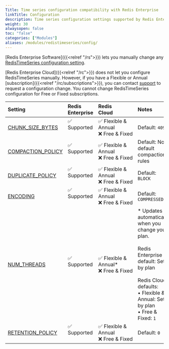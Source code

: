 ```yaml
---
Title: Time series configuration compatibility with Redis Enterprise 
linkTitle: Configuration 
description: Time series configuration settings supported by Redis Enterprise.
weight: 30
alwaysopen: false
toc: "false"
categories: ["Modules"]
aliases: /modules/redistimeseries/config/
---
```


[Redis Enterprise Software]({{<relref "/rs">}}) lets you manually change any [RedisTimeSeries configuration setting](https://redis.io/docs/stack/timeseries/configuration/#redistimeseries-configuration-parameters).

[Redis Enterprise Cloud]({{<relref "/rc">}}) does not let you configure RedisTimeSeries manually. However, if you have a Flexible or Annual [subscription]({{<relref "/rc/subscriptions">}}), you can contact [support](https://redis.com/company/support/) to request a configuration change. You cannot change RedisTimeSeries configuration for Free or Fixed subscriptions.

| Setting | Redis<br />Enterprise | Redis<br />Cloud | Notes |
|:--------|:----------------------|:-----------------|:------|
| [CHUNK_SIZE_BYTES](https://redis.io/docs/stack/timeseries/configuration/#chunk_size_bytes) | <span title="Supported">&#x2705; Supported</span><br /><span><br /></span> | <span title="Supported">&#x2705; Flexible & Annual</span><br /><span title="Not supported"><nobr>&#x274c; Free & Fixed</nobr></span> | Default: `4096` |
| [COMPACTION_POLICY](https://redis.io/docs/stack/timeseries/configuration/#compaction_policy) | <span title="Supported">&#x2705; Supported</span><br /><span><br /></span> | <span title="Supported">&#x2705; Flexible & Annual</span><br /><span title="Not supported"><nobr>&#x274c; Free & Fixed</nobr></span> | Default: No default compaction rules |
| [DUPLICATE_POLICY](https://redis.io/docs/stack/timeseries/configuration/#duplicate_policy) | <span title="Supported">&#x2705; Supported</span><br /><span><br /></span> | <span title="Supported">&#x2705; Flexible & Annual</span><br /><span title="Not supported"><nobr>&#x274c; Free & Fixed</nobr></span> | Default: `BLOCK` |
| [ENCODING](https://redis.io/docs/stack/timeseries/configuration/#encoding) | <span title="Supported">&#x2705; Supported</span><br /><span><br /></span> | <span title="Supported">&#x2705; Flexible & Annual</span><br /><span title="Not supported"><nobr>&#x274c; Free & Fixed</nobr></span> | Default: `COMPRESSED` |
| [NUM_THREADS](https://redis.io/docs/stack/timeseries/configuration/#num_threads) | <span title="Supported">&#x2705; Supported</span><br /><span><br /></span> | <span title="Supported">&#x2705; Flexible & Annual\*</span><br /><span title="Not supported"><nobr>&#x274c; Free & Fixed</nobr></span> | \* Updates automatically when you change your plan.<br /><br />Redis Enterprise default: Set by plan<br /><br />Redis Cloud defaults:<br />• Flexible & Annual: Set by plan<br />• Free & Fixed: `1`<br /> |
| [RETENTION_POLICY](https://redis.io/docs/stack/timeseries/configuration/#retention_policy) | <span title="Supported">&#x2705; Supported</span><br /><span><br /></span> | <span title="Supported">&#x2705; Flexible & Annual</span><br /><span title="Not supported"><nobr>&#x274c; Free & Fixed</nobr></span> | Default: `0` |


